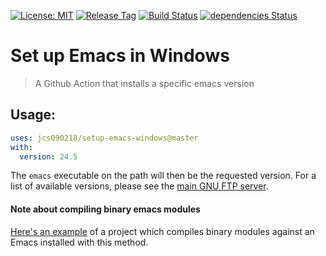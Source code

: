 [![License: MIT](https://img.shields.io/badge/License-MIT-green.svg)](https://opensource.org/licenses/MIT)
[![Release Tag](https://img.shields.io/github/v/release/jcs090218/setup-emacs-windows.svg)](https://github.com/jcs090218/setup-emacs-windows/releases/latest)
[![Build Status](https://github.com/jcs090218/setup-emacs-windows/workflows/CI/badge.svg)](https://github.com/jcs090218/setup-emacs-windows/actions)
[![dependencies Status](https://status.david-dm.org/gh/jcs090218/setup-emacs-windows.svg)](https://david-dm.org/jcs090218/setup-emacs-windows)

# Set up Emacs in Windows
> A Github Action that installs a specific emacs version

## Usage:

```yaml
uses: jcs090218/setup-emacs-windows@master
with:
  version: 24.5
```

The `emacs` executable on the path will then be the requested
version. For a list of available versions, please see the
[main GNU FTP server](https://ftp.gnu.org/gnu/emacs/windows/).

#### Note about compiling binary emacs modules

[Here's an example](https://github.com/xuchunyang/strptime.el) of a project which
compiles binary modules against an Emacs installed with this method.
